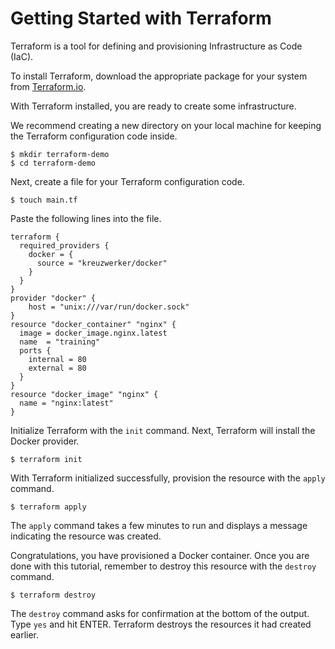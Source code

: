 # Getting Started with Terraform

Terraform is a tool for defining and provisioning Infrastructure as Code (IaC).

To install Terraform, download the appropriate package for your system from [Terraform.io](https://www.terraform.io/downloads.html).

With Terraform installed, you are ready to create some infrastructure.

We recommend creating a new directory on your local machine for keeping the Terraform configuration code inside.

```shell
$ mkdir terraform-demo
$ cd terraform-demo
```

Next, create a file for your Terraform configuration code.

```shell
$ touch main.tf
```

Paste the following lines into the file.

```hcl
terraform {
  required_providers {
    docker = {
      source = "kreuzwerker/docker"
    }
  }
}
provider "docker" {
    host = "unix:///var/run/docker.sock"
}
resource "docker_container" "nginx" {
  image = docker_image.nginx.latest
  name  = "training"
  ports {
    internal = 80
    external = 80
  }
}
resource "docker_image" "nginx" {
  name = "nginx:latest"
}
```

Initialize Terraform with the `init` command. Next, Terraform will install the Docker provider. 

```shell
$ terraform init
```

With Terraform initialized successfully, provision the resource with the `apply` command.

```shell
$ terraform apply
```

The `apply` command takes a few minutes to run and displays a message indicating the resource was created.

Congratulations, you have provisioned a Docker container. Once you are done with this tutorial, remember to destroy this resource with the `destroy` command.

```shell
$ terraform destroy
```

The `destroy` command asks for confirmation at the bottom of the output. Type `yes` and hit ENTER. Terraform destroys the resources it had created earlier.